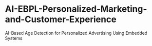 # AI-EBPL-Personalized-Marketing-and-Customer-Experience
AI-Based Age Detection for Personalized Advertising Using Embedded  Systems
